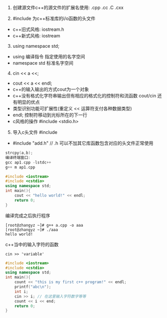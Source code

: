 1) 创建源文件c++的源文件的扩展名使用: .cpp .cc .C .cxx

2) #include <iostream>为c++标准库的i/o函数的头文件
* c++旧式风格: iostream.h
* c++新式风格: iostream

3) using namespace std;
* using 编译指令 指定使用的名字空间
* namespace std 标准名字空间

4) cin << a <<;
* cout << a << endl;
* c++的输入输出的方式cout为一个对象
* c++没有格式化字符串输出但有相应的格式化的控制符和流函数 cout/cin 还有明显的优点
* 类型识别功能可扩展性(重定义 << 运算符支付各种数据类型)
* endl; 控制符移动到光标所在的下一行
* c风格的操作 #include <stdio.h>

5) 导入c头文件 #include <cstdio>
* #include "add.h" // .h 可以不加其它库函数包含对应的头文件正常使用
```c++ 
strcpy(a,b);
编译终端窗口:
gcc ap1.cpp -lstdc++
g++ m ap1.cpp
```

```c++
#include <iostream>
#include <cstdio>
using namespace std;
int main(){
    cout << "hello world!" << endl;
    return 0;	
}
```

编译完成之后执行程序
```shell
[root@zhangyz ~]# g++ a.cpp -o aaa
[root@zhangyz ~]# ./aaa
hello world!
```

c++当中的输入字符的函数 
```
cin >> 'variable'
```

```c++
#include <iostream>
#include <cstdio>
using namespace std;
int main(){
    count << "this is my first c++ program!" << endl;
    printf("abc\n");
    int i;
    cin >> i; // 在这里输入字符数字等等
    count << i << end;
    return 0;
}
```



